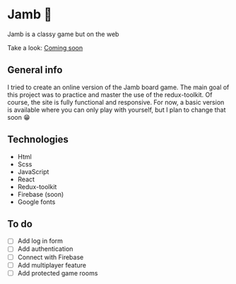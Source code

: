 # Jamb :game_die:

Jamb is a classy game but on the web

Take a look: [Coming soon](#)

## General info

I tried to create an online version of the Jamb board game. The main goal of this project was to practice and master the use of the redux-toolkit. Of course, the site is fully functional and responsive. For now, a basic version is available where you can only play with yourself, but I plan to change that soon :grin:

## Technologies

* Html
* Scss
* JavaScript
* React
* Redux-toolkit
* Firebase (soon)
* Google fonts

## To do

- [ ] Add log in form
- [ ] Add authentication
- [ ] Connect with Firebase
- [ ] Add multiplayer feature
- [ ] Add protected game rooms